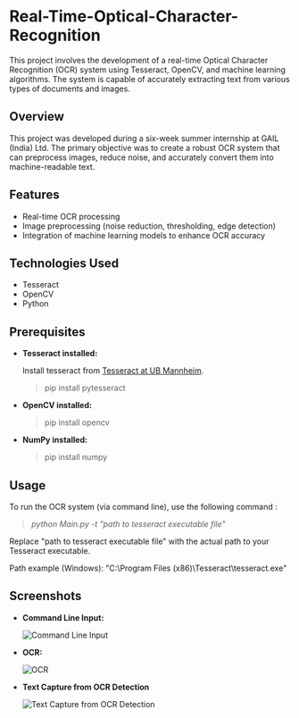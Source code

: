 # Real-Time-Optical-Character-Recognition
This project involves the development of a real-time Optical Character Recognition (OCR) system using Tesseract, OpenCV, and machine learning algorithms. The system is capable of accurately extracting text from various types of documents and images.

## Overview

This project was developed during a six-week summer internship at GAIL (India) Ltd. The primary objective was to create a robust OCR system that can preprocess images, reduce noise, and accurately convert them into machine-readable text.


## Features
- Real-time OCR processing
- Image preprocessing (noise reduction, thresholding, edge detection)
- Integration of machine learning models to enhance OCR accuracy


## Technologies Used
- Tesseract
- OpenCV
- Python


## Prerequisites 

- **Tesseract installed:**
  
  Install tesseract from [Tesseract at UB Mannheim](https://github.com/UB-Mannheim/tesseract/wiki).
  
  > pip install pytesseract

- **OpenCV installed:**
  
  > pip install opencv

- **NumPy installed:**

  > pip install numpy


## Usage 

To run the OCR system (via command line), use the following command :

> _python Main.py -t "path to tesseract executable file"_

Replace "path to tesseract executable file" with the actual path to your Tesseract executable.

Path example (Windows): "C:\Program Files (x86)\Tesseract\tesseract.exe"


## Screenshots

- **Command Line Input:**
  
  ![Command Line Input](https://github.com/user-attachments/assets/752c191e-a70f-4a86-acba-467816bfb4cf)


- **OCR:**

  ![OCR](https://github.com/user-attachments/assets/83441c59-1a06-44c4-a820-8e2d6a160c8e)


- **Text Capture from OCR Detection**

  ![Text Capture from OCR Detection](https://github.com/user-attachments/assets/3ae063a6-4c11-4657-9a3a-75e25f3c6d0f)


